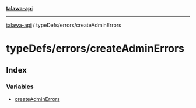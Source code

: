 [**talawa-api**](../../../README.md)

***

[talawa-api](../../../modules.md) / typeDefs/errors/createAdminErrors

# typeDefs/errors/createAdminErrors

## Index

### Variables

- [createAdminErrors](variables/createAdminErrors.md)
